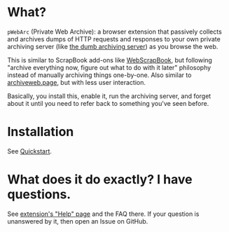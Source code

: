 # What?

`pWebArc` (Private Web Archive): a browser extension that passively collects and archives dumps of HTTP requests and responses to your own private archiving server (like [the dumb archiving server](./dumb_server/)) as you browse the web.

This is similar to ScrapBook add-ons like [WebScrapBook](https://github.com/danny0838/webscrapbook), but following "archive everything now, figure out what to do with it later" philosophy instead of manually archiving things one-by-one. Also similar to [archiveweb.page](https://github.com/webrecorder/archiveweb.page), but with less user interaction.

Basically, you install this, enable it, run the archiving server, and forget about it until you need to refer back to something you've seen before.

# Installation

See [Quickstart](../README.md#quickstart).

# What does it do exactly? I have questions.

See [extension's "Help" page](./page/help.org) and the FAQ there. If your question is unanswered by it, then open an Issue on GitHub.

